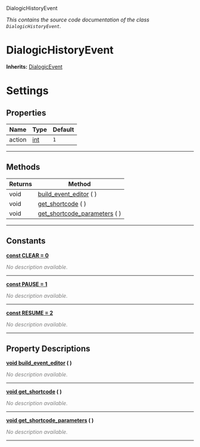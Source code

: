 
<div class="header-banner purple">
<div class="header-label purple">DialogicHistoryEvent</div>
</div>

*This contains the source code documentation of the class `DialogicHistoryEvent`.*
        
# DialogicHistoryEvent
**Inherits:** [DialogicEvent](class_dialogicevent.md)

# Settings
## Properties
Name | Type | Default 
--- | --- | --- 
action | [int](https://docs.godotengine.org/en/latest/classes/class_int.html#class-int) |  `1` 
--- 

## Methods
Returns | Method 
--- | --- 
<span class="hljs-attribute">void</span> | [<span class="hljs-title">build_event_editor</span>](#property-build_event_editor) ( ) 
<span class="hljs-attribute">void</span> | [<span class="hljs-title">get_shortcode</span>](#property-get_shortcode) ( ) 
<span class="hljs-attribute">void</span> | [<span class="hljs-title">get_shortcode_parameters</span>](#property-get_shortcode_parameters) ( ) 
--- 
## Constants


<a class="header" id="constant-CLEAR" href="#constant-CLEAR">**<span class="hljs-attribute">const</span> <span class="hljs-title">CLEAR</span><span class="hljs-comment"> = 0</span>**</a>



 <span style = "color: gray">*No description available.*</span> 

---


<a class="header" id="constant-PAUSE" href="#constant-PAUSE">**<span class="hljs-attribute">const</span> <span class="hljs-title">PAUSE</span><span class="hljs-comment"> = 1</span>**</a>



 <span style = "color: gray">*No description available.*</span> 

---


<a class="header" id="constant-RESUME" href="#constant-RESUME">**<span class="hljs-attribute">const</span> <span class="hljs-title">RESUME</span><span class="hljs-comment"> = 2</span>**</a>



 <span style = "color: gray">*No description available.*</span> 

---
## Property Descriptions



<a class="header" id="property-build_event_editor" href="#property-build_event_editor">**<span class="hljs-attribute">void</span> [<span class="hljs-title">build_event_editor</span>](#property-build_event_editor) ( )** </a>



 <span style = "color: gray">*No description available.*</span> 

---



<a class="header" id="property-get_shortcode" href="#property-get_shortcode">**<span class="hljs-attribute">void</span> [<span class="hljs-title">get_shortcode</span>](#property-get_shortcode) ( )** </a>



 <span style = "color: gray">*No description available.*</span> 

---



<a class="header" id="property-get_shortcode_parameters" href="#property-get_shortcode_parameters">**<span class="hljs-attribute">void</span> [<span class="hljs-title">get_shortcode_parameters</span>](#property-get_shortcode_parameters) ( )** </a>



 <span style = "color: gray">*No description available.*</span> 

---

